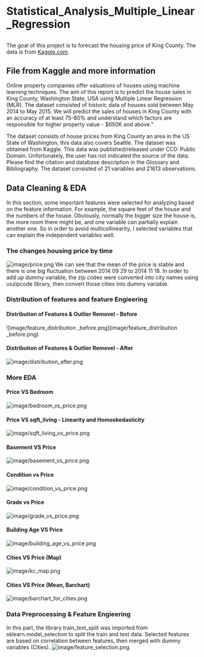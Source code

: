 # Statistical_Analysis_Multiple_Linear_Regression
##
The goal of this project is to forecast the housing price of King County.
The data is from [Kaggle.com](https://www.kaggle.com/shivachandel/kc-house-data/tasks).
## File from Kaggle and more information
Online property companies offer valuations of houses using machine learning techniques. The aim of this report is to predict the house sales in King County, Washington State, USA using Multiple Linear Regression (MLR). The dataset consisted of historic data of houses sold between May 2014 to May 2015.
We will predict the sales of houses in King County with an accuracy of at least 75-80% and understand which factors are responsible for higher property value - $650K and above.”

The dataset consists of house prices from King County an area in the US State of Washington, this data also covers Seattle. The dataset was obtained from Kaggle. This data was published/released under CC0: Public Domain. Unfortunately, the user has not indicated the source of the data. Please find the citation and database description in the Glossary and Bibliography.
The dataset consisted of 21 variables and 21613 observations.
## Data Cleaning & EDA
In this section, some important features were selected for analyzing based on the feature information. For example, the square feet of the house and the numbers of the house. Obviously, normally the bigger size the house is, the more room there might be, and one variable can partially explain another one. So in order to avoid multicollinearity, I selected variables that can explain the independent variables well.

### The changes housing price by time
![image/price.png](image/price.png)
We can see that the mean of the price is stable and there is one big fluctuation between 2014 09 29  to 2014 11 18.
In order to add up dummy variable, the zip codes were converted into city names using uszipcode library, then convert those cities into dummy variable.
###  Distribution of features and feature Engieering
####  Distribution of Features & Outlier Removel  - Before
![image/feature_distribution _before.png](image/feature_distribution _before.png)
####  Distribution of Features & Outlier Removel - After
![image/distribution_after.png](image/distribution_after.png)
### More EDA
#### Price VS Bedroom
![image/bedroom_vs_price.png](image/bedroom_vs_price.png)
#### Price VS sqft_living - Linearity and Homoskedasticity
![image/sqft_living_vs_price.png](image/sqft_living_vs_price.png)
#### Basement VS Price 
![image/basement_vs_price.png](image/basement_vs_price.png)
#### Condition vs Price 
![image/condition_vs_price.png](image/condition_vs_price.png)
####  Grade vs Price
![image/grade_vs_price.png](image/grade_vs_price.png)
#### Building   Age VS Price
![image/building_age_vs_price.png](image/building_age_vs_price.png)
#### Cities VS Price (Map)
![image/kc_map.png](image/kc_map.png)
#### Cities VS Price (Mean, Barchart)
![image/barchart_for_cities.png](image/barchart_for_cities.png)
### Data Preprocessing & Feature Engieering
In this part, the library train_test_split was imported from sklearn.model_selection to split the train and test data. Selected features are based on correlation between features, then merged with dummy variables (Cities).
![image/feature_selection.png](image/feature_selection.png)



